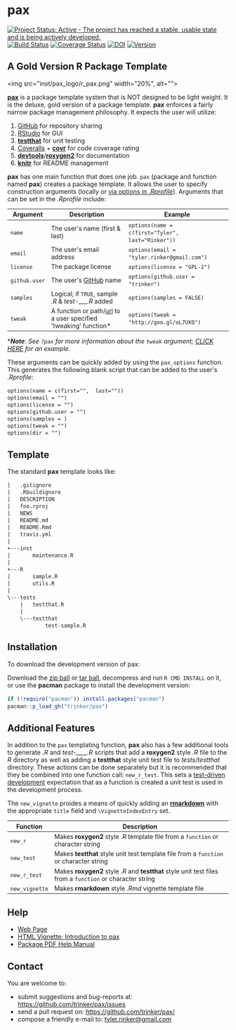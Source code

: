 pax
=======



[![Project Status: Active - The project has reached a stable, usable state and is being actively developed.](http://www.repostatus.org/badges/0.1.0/active.svg)](http://www.repostatus.org/#active)
[![Build Status](https://travis-ci.org/trinker/pax.svg?branch=master)](https://travis-ci.org/trinker/pax)
[![Coverage Status](https://coveralls.io/repos/trinker/pax/badge.svg?branch=master)](https://coveralls.io/r/trinker/pax?branch=master)
[![DOI](https://zenodo.org/badge/5398/trinker/pax.svg)](http://dx.doi.org/10.5281/zenodo.15891)
<a href="https://img.shields.io/badge/Version-0.1.0-orange.svg"><img src="https://img.shields.io/badge/Version-0.1.0-orange.svg" alt="Version"/></a></p>

## A Gold Version R Package Template


<img src="inst/pax_logo/r_pax.png" width="20%", alt="">  

[**pax**](http://trinker.github.io/pax_dev) is a package template system that is NOT designed to be light weight.  It is the deluxe, gold version of a package template.  **pax** enforces a fairly narrow package management philosophy.  It expects the user will utilize:

1.  [GitHub](https://github.com) for repository sharing
2.  [RStudio](http://www.rstudio.com/) for GUI 
3.  [**testthat**](http://cran.r-project.org/web/packages/testthat/index.html) for unit testing
4.  [Coveralls](https://coveralls.io/) + [**covr**](https://github.com/jimhester/covr) for code coverage rating
5.  [**devtools**](http://cran.r-project.org/web/packages/devtools/index.html)/[**roxygen2**](http://cran.r-project.org/web/packages/roxygen2/index.html) for documentation 
6.  [**knitr**](http://yihui.name/knitr/) for README management

**pax** has one main function that does one job.  `pax` (package and function named **pax**) creates a package template.  It allows the user to specify construction arguments (locally or [via options in *.Rprofile*](http://www.statmethods.net/interface/customizing.html)). Arguments that can be set in the *.Rprofile* include:


| Argument         |  Description                                       | Example                                             |
|------------------|---------------------------------------------|-----------------------------------------------------|
| `name`  | The user's name (first & last) |   `options(name = c(first="Tyler",  last="Rinker"))`|                 |
| `email`  | The user's email address |   `options(email = "tyler.rinker@gmail.com")`|  
| `license` | The package license | `options(license = "GPL-2")` |
| `github.user`  | The user's [GitHub](https://github.com) name |   `options(github.user = "trinker")`|  
| `samples`  | Logical; if `TRUE`, sample *.R* & *test-___.R* added |   `options(samples = FALSE)`| 
| `tweak`  | A function or path/[url](http://goo.gl/oL7UXO) to a user specified 'tweaking' function\* |   `options(tweak = "http://goo.gl/oL7UXO")`| 

\****Note***: *See `?pax` for more information about the `tweak` argument; [CLICK HERE](https://raw.githubusercontent.com/trinker/pax_tweak/master/pax_tweak.R) for an example.*

These arguments can be quickly added by using the `pax_options` function.  This generates the following blank script that can be added to the user's *.Rprofile*:


```
options(name = c(first="",  last=""))
options(email = "")
options(license = "")
options(github.user = "")
options(samples = )
options(tweak = "")
options(dir = "")
```

## Template

The standard **pax** template looks like:

```
|   .gitignore
|   .Rbuildignore
|   DESCRIPTION
|   foo.rproj
|   NEWS
|   README.md
|   README.Rmd
|   travis.yml
|   
+---inst
|       maintenance.R
|       
+---R
|       sample.R
|       utils.R
|       
\---tests
    |   testthat.R
    |   
    \---testthat
            test-sample.R
```

## Installation

To download the development version of pax:

Download the [zip ball](https://github.com/trinker/pax/zipball/master) or [tar ball](https://github.com/trinker/pax/tarball/master), decompress and run `R CMD INSTALL` on it, or use the **pacman** package to install the development version:

```r
if (!require("pacman")) install.packages("pacman")
pacman::p_load_gh("trinker/pax")
```
## Additional Features

In addition to the `pax` templating function, **pax** also has a few additional tools to generate *.R* and *test-____.R* scripts that add a **roxygen2** style *.R* file to the *R* directory as well as adding a **testthat** style unit test file to *tests/testthat* directory.  These actions can be done separately but it is recommended that they be combined into one function call: `new_r_test`.  This sets a [test-driven development](http://en.wikipedia.org/wiki/Test-driven_development) expectation that as a function is created a unit test is used in the development process.

The `new_vignette` proides a means of quickly adding an [**rmarkdown**](http://rmarkdown.rstudio.com/package_vignette_format.html) with the appropriate `title` field and  `\VignetteIndexEntry` set.

|  Function      |  Description    |
|----------------|-----------------|
| `new_r`        | Makes **roxygen2** style *.R* template file from a `function` or character string |
| `new_test`     | Makes **testthat** style unit test template file from a `function` or character string |
| `new_r_test`   | Makes **roxygen2** style *.R* and **testthat** style unit test files from a `function` or character string |
| `new_vignette` | Makes **rmarkdown** style *.Rmd* vignette template file |

## Help

- [Web Page](http://trinker.github.com/pax/)     
- [HTML Vignette: Introduction to pax](http://trinker.github.io/pax/vignettes/introduction.html)       
- [Package PDF Help Manual](https://dl.dropboxusercontent.com/u/61803503/pax.pdf)   

## Contact

You are welcome to:
* submit suggestions and bug-reports at: <https://github.com/trinker/pax/issues>
* send a pull request on: <https://github.com/trinker/pax/>
* compose a friendly e-mail to: <tyler.rinker@gmail.com>



